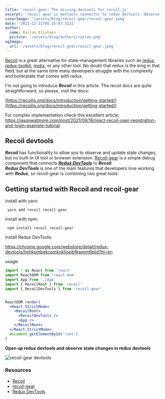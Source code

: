 ```yaml
---
title: 'recoil-gear: The missing devtools for recoil.js'
excerpt: 'recoil-gear is devtools connector to redux devtools. Observe and debug recoil atoms and selectors in redux devtools '
coverImage: '/assets/blog/recoil-gear/recoil-gear.jpeg'
date: '2021-12-21T05:35:07.322Z'
author:
  name: Ruslan Elishaev
  picture: '/assets/blog/authors/ruslan.png'
ogImage:
  url: '/assets/blog/recoil-gear/recoil-gear.jpeg'
---
```


[Recoil](https://recoiljs.org/) is a great alternative for state-management libraries such as [redux](https://redux.js.org/), [redux-toolkit](https://redux-toolkit.js.org/), [mobx](https://mobx.js.org/README.html), or any other tool. No doubt that redux is the king in that field, but at the same time many developers struggle with the complexity and boilerplate that comes with redux.

I'm not going to introduce **_Recoil_** in this article. The recoil docs are quite straightforward, so please, visit the docs:


[https://recoiljs.org/docs/introduction/getting-started/](https://recoiljs.org/docs/introduction/getting-started/)

For complex implementation check this excellent article:
<https://jasonwatmore.com/post/2021/09/16/react-recoil-user-registration-and-login-example-tutorial>

## Recoil devtools
 _**Recoil**_ has functionality to allow you to observe and update state changes, but no built-in UI tool or browser extension. [Recoil-gear](https://github.com/creotip/recoil-gear) is a simple debug component that connects [_**Redux DevTools**_](https://github.com/zalmoxisus/redux-devtools-extension) to  _**Recoil**_.\
 _**Redux DevTools**_ is one of the main features that developers love working with **_Redux_**, so recoil-gear is combining two great tools.

## Getting started with Recoil and recoil-gear

install with yarn:

```shell
 yarn add recoil recoil-gear
 ```

install with npm:

```shell
 npm install recoil recoil-gear
 ```

install Redux DevTools: 

<https://chrome.google.com/webstore/detail/redux-devtools/lmhkpmbekcpmknklioeibfkpmmfibljd?hl=en>



usage:
```jsx
import * as React from 'react'
import ReactDOM from 'react-dom'
import App from './App'
import { RecoilRoot } from 'recoil'
import { RecoilDevTools } from 'recoil-gear'


ReactDOM.render(
  <React.StrictMode>
    <RecoilRoot>
      <RecoilDevTools />
      <App />
    </RecoilRoot>
  </React.StrictMode>,
  document.getElementById('root')
)
```


**Open up redux devtools and observe state changes in redux devtools**


![recoil-gear devtools ](/assets/blog/recoil-gear/recoil-gear-redux.png)

### Resources
- [Recoil](https://recoiljs.org/)
- [recoil-gear](https://github.com/creotip/recoil-gear)
- [Redux DevTools](https://github.com/zalmoxisus/redux-devtools-extension)